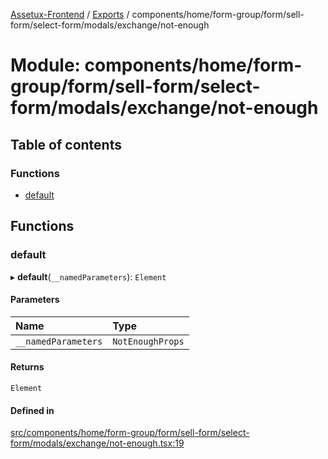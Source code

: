 [Assetux-Frontend](../README.md) / [Exports](../modules.md) / components/home/form-group/form/sell-form/select-form/modals/exchange/not-enough

# Module: components/home/form-group/form/sell-form/select-form/modals/exchange/not-enough

## Table of contents

### Functions

- [default](components_home_form_group_form_sell_form_select_form_modals_exchange_not_enough.md#default)

## Functions

### default

▸ **default**(`__namedParameters`): `Element`

#### Parameters

| Name | Type |
| :------ | :------ |
| `__namedParameters` | `NotEnoughProps` |

#### Returns

`Element`

#### Defined in

[src/components/home/form-group/form/sell-form/select-form/modals/exchange/not-enough.tsx:19](https://github.com/ASSETUX/frontend/blob/9a68660/src/components/home/form-group/form/sell-form/select-form/modals/exchange/not-enough.tsx#L19)
